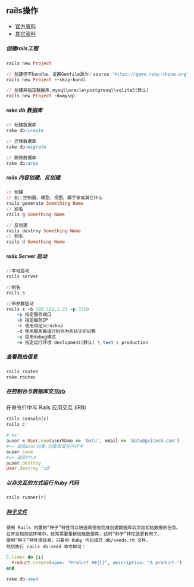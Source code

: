 ## rails操作

* [官方资料](https://ruby-china.github.io/rails-guides/command_line.html)
* [其它资料](http://www.cnblogs.com/wang123/archive/2009/09/16/1567774.html)

##### 创建rails工程
```ruby
rails new Project

// 创建但不bundle，设置Gemfile源为：source 'https://gems.ruby-china.org'
rails new Project --skip-bundl

// 创建并指定数据库,mysql\oracle\postgresql\sqlite3(默认)
rails new Project -d=mysql
```

##### rake db 数据库
```ruby
// 创建数据库
rake db:create

// 迁移数据库
rake db:migrate

// 删除数据库
rake db:drop
```

##### rails 内容创建、反创建
```ruby
// 创建 
// 如：控制器、模型、视图、脚手架或其它什么
rails generate Something Name
// 别名
rails g Something Name

// 反创建
rails destroy Something Name
// 别名
rails d Something Name
```

##### rails Server 启动
```ruby
//本地启动
rails server

//别名
rails s

//带参数启动
rails s -b 192.168.1.21 -p 3310
	-p 指定服务端口
	-b 指定服务IP
	-c 使用自定义rackup
	-d 使用服务器运行时作为系统守护进程
	-u 启用debug模式
	-e 指定运行环境 devlopment(默认) \ test \ production
```

##### 查看路由信息
```ruby
rails routes
rake routes
```

##### 在控制台与数据库交互[irb](https://www.cnblogs.com/Tommy-Yu/p/4141122.html)
在命令行中与 Rails 应用交互 (IRB)
```ruby
rails console(c)
rails c

# ex: 
auser = User.new(userName => 'batu', email => 'batu@gvitech.com') 
#=> 返回user对象,对象保留在内存中
auser.save 	
#=> 返回true
auser.destroy 
User.destroy 'id'
```

##### 以非交互的方式运行 Ruby 代码
```ruby
rails runner(r)	
```

##### [种子文件](https://ruby-china.github.io/rails-guides/active_record_migrations.html#migrations-and-seed-data)
	使用 Rails 内置的“种子”特性可以快速简便地完成创建数据库后添加初始数据的任务。
	在开发和测试环境中，经常需要重新加载数据库，这时“种子”特性就更有用了。
	使用“种子”特性很容易，只要用 Ruby 代码填充 db/seeds.rb 文件，
	然后执行 rails db:seed 命令即可：
```ruby
5.times do |i|
  Product.create(name: "Product ##{i}", description: "A product.")
end

rake db:seed
```
